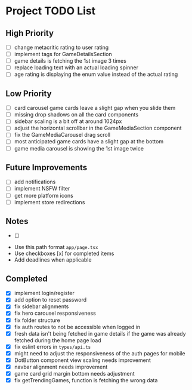 # Project TODO List

## High Priority

- [ ] change metacritic rating to user rating
- [ ] implement tags for GameDetailsSection
- [ ] game details is fetching the 1st image 3 times
- [ ] replace loading text with an actual loading spinner
- [ ] age rating is displaying the enum value instead of the actual rating

## Low Priority

- [ ] card carousel game cards leave a slight gap when you slide them
- [ ] missing drop shadows on all the card components
- [ ] sidebar scaling is a bit off at around 1024px
- [ ] adjust the horizontal scrollbar in the GameMediaSection component
- [ ] fix the GameMediaCarousel drag scroll
- [ ] most anticipated game cards have a slight gap at the bottom
- [ ] game media carousel is showing the 1st image twice

## Future Improvements

- [ ] add notifications
- [ ] implement NSFW filter
- [ ] get more platform icons
- [ ] implement store redirections

## Notes

- [ ] 
- Use this path format `app/page.tsx`
- Use checkboxes [x] for completed items
- Add deadlines when applicable

## Completed

- [x] implement login/register
- [x] add option to reset password
- [x] fix sidebar alignments
- [x] fix hero carousel responsiveness
- [x] fix folder structure
- [x] fix auth routes to not be accessible when logged in
- [x] fresh data isn't being fetched in game details if the game was already fetched during the home page load
- [x] fix eslint errors in `types/api.ts`
- [x] might need to adjust the responsiveness of the auth pages for mobile
- [x] DotButton component view scaling needs improvement
- [x] navbar alignment needs improvement
- [x] game card grid margin bottom needs adjustment
- [x] fix getTrendingGames, function is fetching the wrong data